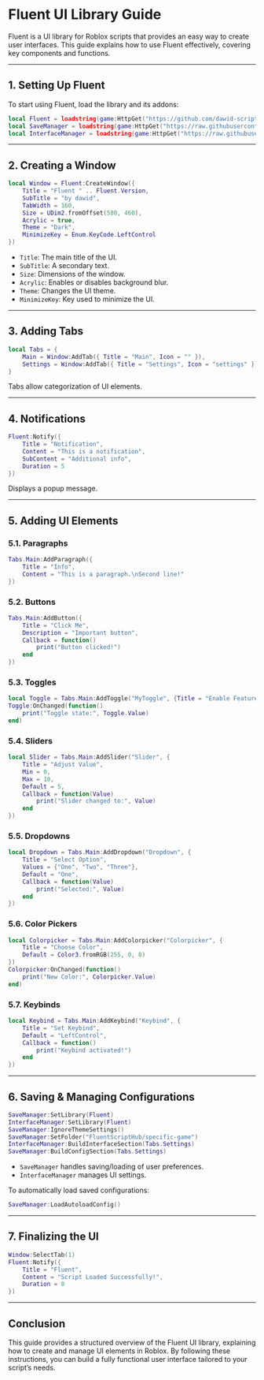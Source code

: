 # Fluent UI Library Guide

Fluent is a UI library for Roblox scripts that provides an easy way to create user interfaces. This guide explains how to use Fluent effectively, covering key components and functions.

---

## 1. Setting Up Fluent
To start using Fluent, load the library and its addons:
```lua
local Fluent = loadstring(game:HttpGet("https://github.com/dawid-scripts/Fluent/releases/latest/download/main.lua"))()
local SaveManager = loadstring(game:HttpGet("https://raw.githubusercontent.com/dawid-scripts/Fluent/master/Addons/SaveManager.lua"))()
local InterfaceManager = loadstring(game:HttpGet("https://raw.githubusercontent.com/dawid-scripts/Fluent/master/Addons/InterfaceManager.lua"))()
```

---

## 2. Creating a Window
```lua
local Window = Fluent:CreateWindow({
    Title = "Fluent " .. Fluent.Version,
    SubTitle = "by dawid",
    TabWidth = 160,
    Size = UDim2.fromOffset(580, 460),
    Acrylic = true,
    Theme = "Dark",
    MinimizeKey = Enum.KeyCode.LeftControl
})
```
- `Title`: The main title of the UI.
- `SubTitle`: A secondary text.
- `Size`: Dimensions of the window.
- `Acrylic`: Enables or disables background blur.
- `Theme`: Changes the UI theme.
- `MinimizeKey`: Key used to minimize the UI.

---

## 3. Adding Tabs
```lua
local Tabs = {
    Main = Window:AddTab({ Title = "Main", Icon = "" }),
    Settings = Window:AddTab({ Title = "Settings", Icon = "settings" })
}
```
Tabs allow categorization of UI elements.

---

## 4. Notifications
```lua
Fluent:Notify({
    Title = "Notification",
    Content = "This is a notification",
    SubContent = "Additional info",
    Duration = 5
})
```
Displays a popup message.

---

## 5. Adding UI Elements

### 5.1. Paragraphs
```lua
Tabs.Main:AddParagraph({
    Title = "Info",
    Content = "This is a paragraph.\nSecond line!"
})
```

### 5.2. Buttons
```lua
Tabs.Main:AddButton({
    Title = "Click Me",
    Description = "Important button",
    Callback = function()
        print("Button clicked!")
    end
})
```

### 5.3. Toggles
```lua
local Toggle = Tabs.Main:AddToggle("MyToggle", {Title = "Enable Feature", Default = false })
Toggle:OnChanged(function()
    print("Toggle state:", Toggle.Value)
end)
```

### 5.4. Sliders
```lua
local Slider = Tabs.Main:AddSlider("Slider", {
    Title = "Adjust Value",
    Min = 0,
    Max = 10,
    Default = 5,
    Callback = function(Value)
        print("Slider changed to:", Value)
    end
})
```

### 5.5. Dropdowns
```lua
local Dropdown = Tabs.Main:AddDropdown("Dropdown", {
    Title = "Select Option",
    Values = {"One", "Two", "Three"},
    Default = "One",
    Callback = function(Value)
        print("Selected:", Value)
    end
})
```

### 5.6. Color Pickers
```lua
local Colorpicker = Tabs.Main:AddColorpicker("Colorpicker", {
    Title = "Choose Color",
    Default = Color3.fromRGB(255, 0, 0)
})
Colorpicker:OnChanged(function()
    print("New Color:", Colorpicker.Value)
end)
```

### 5.7. Keybinds
```lua
local Keybind = Tabs.Main:AddKeybind("Keybind", {
    Title = "Set Keybind",
    Default = "LeftControl",
    Callback = function()
        print("Keybind activated!")
    end
})
```

---

## 6. Saving & Managing Configurations
```lua
SaveManager:SetLibrary(Fluent)
InterfaceManager:SetLibrary(Fluent)
SaveManager:IgnoreThemeSettings()
SaveManager:SetFolder("FluentScriptHub/specific-game")
InterfaceManager:BuildInterfaceSection(Tabs.Settings)
SaveManager:BuildConfigSection(Tabs.Settings)
```
- `SaveManager` handles saving/loading of user preferences.
- `InterfaceManager` manages UI settings.

To automatically load saved configurations:
```lua
SaveManager:LoadAutoloadConfig()
```

---

## 7. Finalizing the UI
```lua
Window:SelectTab(1)
Fluent:Notify({
    Title = "Fluent",
    Content = "Script Loaded Successfully!",
    Duration = 8
})
```

---

## Conclusion
This guide provides a structured overview of the Fluent UI library, explaining how to create and manage UI elements in Roblox. By following these instructions, you can build a fully functional user interface tailored to your script’s needs.

